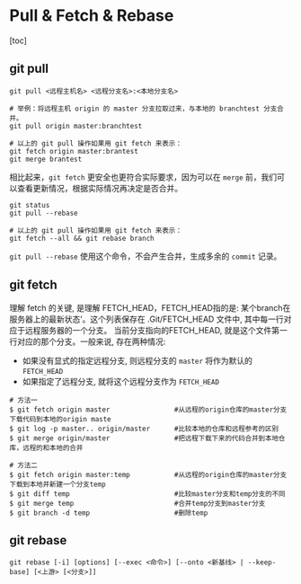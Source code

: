 # Pull & Fetch & Rebase

[toc]

## git pull

```shell
git pull <远程主机名> <远程分支名>:<本地分支名>
```

```shell
# 举例：将远程主机 origin 的 master 分支拉取过来，与本地的 branchtest 分支合并。
git pull origin master:branchtest

# 以上的 git pull 操作如果用 git fetch 来表示：
git fetch origin master:brantest
git merge brantest
```

相比起来，`git fetch` 更安全也更符合实际要求，因为可以在 `merge` 前，我们可以查看更新情况，根据实际情况再决定是否合并。

```shell
git status
git pull --rebase

# 以上的 git pull 操作如果用 git fetch 来表示：
git fetch --all && git rebase branch
```

`git pull --rebase` 使用这个命令，不会产生合并，生成多余的 `commit` 记录。

## git fetch

理解 fetch 的关键, 是理解 FETCH_HEAD，FETCH_HEAD指的是: 某个branch在服务器上的最新状态’。这个列表保存在 .Git/FETCH_HEAD 文件中, 其中每一行对应于远程服务器的一个分支。
当前分支指向的FETCH_HEAD, 就是这个文件第一行对应的那个分支。一般来说, 存在两种情况:

- 如果没有显式的指定远程分支, 则远程分支的 `master` 将作为默认的 `FETCH_HEAD`
- 如果指定了远程分支, 就将这个远程分支作为 `FETCH_HEAD`

```shell
# 方法一
$ git fetch origin master                #从远程的origin仓库的master分支下载代码到本地的origin maste
$ git log -p master.. origin/master      #比较本地的仓库和远程参考的区别
$ git merge origin/master                #把远程下载下来的代码合并到本地仓库，远程的和本地的合并

# 方法二
$ git fetch origin master:temp           #从远程的origin仓库的master分支下载到本地并新建一个分支temp
$ git diff temp                          #比较master分支和temp分支的不同
$ git merge temp                         #合并temp分支到master分支
$ git branch -d temp                     #删除temp
```

## git rebase

```shell
git rebase [-i] [options] [--exec <命令>] [--onto <新基线> | --keep-base] [<上游> [<分支>]]
```



[^1]: [git pull --rebase的正确使用](https://juejin.cn/post/6844903895160881166)
[^2]: [git clone、git pull和git fetch的用法及区别](https://segmentfault.com/a/1190000017030384)
[^3]: [使用 git rebase 编写清晰的提交记录](https://juejin.cn/post/6993233111127425038)
[^4]: [Git commits历史是如何做到如此清爽的？](https://www.zhihu.com/question/61283395/answer/186122300)

